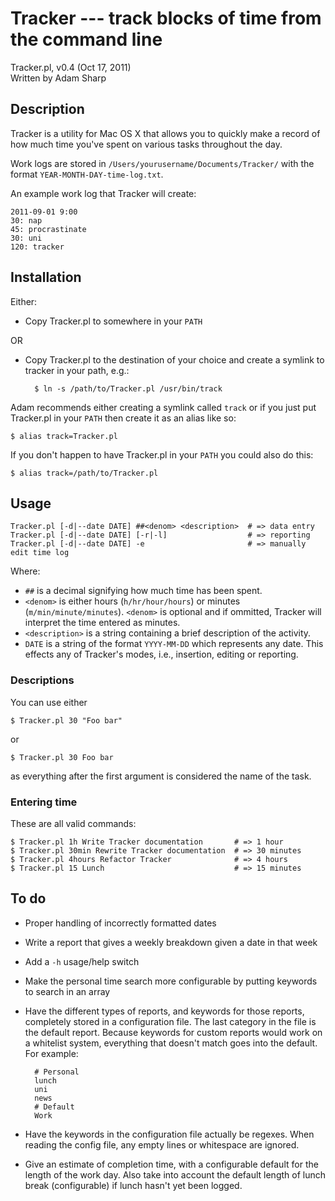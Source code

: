 # Tracker --- track blocks of time from the command line

Tracker.pl, v0.4 (Oct 17, 2011)  
Written by Adam Sharp  

## Description

Tracker is a utility for Mac OS X that allows you to quickly make a
record of how much time you've spent on various tasks throughout the
day.

Work logs are stored in `/Users/yourusername/Documents/Tracker/` with
the format `YEAR-MONTH-DAY-time-log.txt`.

An example work log that Tracker will create:

    2011-09-01 9:00
    30: nap
    45: procrastinate
    30: uni
    120: tracker

## Installation

Either:

* Copy Tracker.pl to somewhere in your `PATH`

OR

* Copy Tracker.pl to the destination of your choice and create a symlink
  to tracker in your path, e.g.:

        $ ln -s /path/to/Tracker.pl /usr/bin/track

Adam recommends either creating a symlink called `track` or if you just
put Tracker.pl in your `PATH` then create it as an alias like so:

    $ alias track=Tracker.pl

If you don't happen to have Tracker.pl in your `PATH` you could also do
this:

    $ alias track=/path/to/Tracker.pl

## Usage

    Tracker.pl [-d|--date DATE] ##<denom> <description>  # => data entry
    Tracker.pl [-d|--date DATE] [-r|-l]                  # => reporting
    Tracker.pl [-d|--date DATE] -e                       # => manually edit time log

Where:

* `##` is a decimal signifying how much time has been spent.
* `<denom>` is either hours (`h/hr/hour/hours`) or minutes
  (`m/min/minute/minutes`). `<denom>` is optional and if ommitted,
  Tracker will interpret the time entered as minutes.
* `<description>` is a string containing a brief description of the
  activity.
* `DATE` is a string of the format `YYYY-MM-DD` which represents any
  date. This effects any of Tracker's modes, i.e., insertion, editing or
  reporting.

### Descriptions

You can use either

    $ Tracker.pl 30 "Foo bar"
    
or

    $ Tracker.pl 30 Foo bar

as everything after the first argument is considered the name of the
task.

### Entering time

These are all valid commands:

    $ Tracker.pl 1h Write Tracker documentation       # => 1 hour
    $ Tracker.pl 30min Rewrite Tracker documentation  # => 30 minutes
    $ Tracker.pl 4hours Refactor Tracker              # => 4 hours
    $ Tracker.pl 15 Lunch                             # => 15 minutes

## To do

* Proper handling of incorrectly formatted dates
* Write a report that gives a weekly breakdown given a date in that week
* Add a `-h` usage/help switch
* Make the personal time search more configurable by putting keywords to
  search in an array
* Have the different types of reports, and keywords for those reports,
  completely stored in a configuration file. The last category in the
  file is the default report. Because keywords for custom reports would
  work on a whitelist system, everything that doesn't match goes into
  the default. For example:

        # Personal
        lunch
        uni
        news
        # Default
        Work

* Have the keywords in the configuration file actually be regexes. When
  reading the config file, any empty lines or whitespace are ignored.
* Give an estimate of completion time, with a configurable default for
  the length of the work day. Also take into account the default length
  of lunch break (configurable) if lunch hasn't yet been logged.
